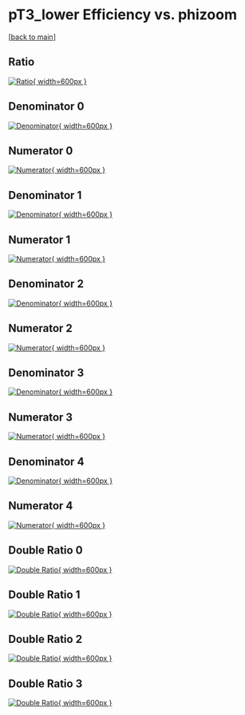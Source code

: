 # pT3_lower Efficiency vs. phizoom

[[back to main](./)]



## Ratio

[![Ratio](../mtv/var/pT3_lower_loweta_11_1_eff_phizoom.png){ width=600px }](../mtv/var/pT3_lower_loweta_11_1_eff_phizoom.pdf)

## Denominator 0

[![Denominator](../mtv/den/pT3_lower_loweta_11_1_eff_phizoom_den0.png){ width=600px }](../mtv/den/pT3_lower_loweta_11_1_eff_phizoom_den0.pdf)

## Numerator 0

[![Numerator](../mtv/num/pT3_lower_loweta_11_1_eff_phizoom_num0.png){ width=600px }](../mtv/num/pT3_lower_loweta_11_1_eff_phizoom_num0.pdf)

## Denominator 1

[![Denominator](../mtv/den/pT3_lower_loweta_11_1_eff_phizoom_den1.png){ width=600px }](../mtv/den/pT3_lower_loweta_11_1_eff_phizoom_den1.pdf)

## Numerator 1

[![Numerator](../mtv/num/pT3_lower_loweta_11_1_eff_phizoom_num1.png){ width=600px }](../mtv/num/pT3_lower_loweta_11_1_eff_phizoom_num1.pdf)

## Denominator 2

[![Denominator](../mtv/den/pT3_lower_loweta_11_1_eff_phizoom_den2.png){ width=600px }](../mtv/den/pT3_lower_loweta_11_1_eff_phizoom_den2.pdf)

## Numerator 2

[![Numerator](../mtv/num/pT3_lower_loweta_11_1_eff_phizoom_num2.png){ width=600px }](../mtv/num/pT3_lower_loweta_11_1_eff_phizoom_num2.pdf)

## Denominator 3

[![Denominator](../mtv/den/pT3_lower_loweta_11_1_eff_phizoom_den3.png){ width=600px }](../mtv/den/pT3_lower_loweta_11_1_eff_phizoom_den3.pdf)

## Numerator 3

[![Numerator](../mtv/num/pT3_lower_loweta_11_1_eff_phizoom_num3.png){ width=600px }](../mtv/num/pT3_lower_loweta_11_1_eff_phizoom_num3.pdf)

## Denominator 4

[![Denominator](../mtv/den/pT3_lower_loweta_11_1_eff_phizoom_den4.png){ width=600px }](../mtv/den/pT3_lower_loweta_11_1_eff_phizoom_den4.pdf)

## Numerator 4

[![Numerator](../mtv/num/pT3_lower_loweta_11_1_eff_phizoom_num4.png){ width=600px }](../mtv/num/pT3_lower_loweta_11_1_eff_phizoom_num4.pdf)

## Double Ratio 0

[![Double Ratio](../mtv/ratio/pT3_lower_loweta_11_1_eff_phizoom_ratio0.png){ width=600px }](../mtv/ratio/pT3_lower_loweta_11_1_eff_phizoom_ratio0.pdf)

## Double Ratio 1

[![Double Ratio](../mtv/ratio/pT3_lower_loweta_11_1_eff_phizoom_ratio1.png){ width=600px }](../mtv/ratio/pT3_lower_loweta_11_1_eff_phizoom_ratio1.pdf)

## Double Ratio 2

[![Double Ratio](../mtv/ratio/pT3_lower_loweta_11_1_eff_phizoom_ratio2.png){ width=600px }](../mtv/ratio/pT3_lower_loweta_11_1_eff_phizoom_ratio2.pdf)

## Double Ratio 3

[![Double Ratio](../mtv/ratio/pT3_lower_loweta_11_1_eff_phizoom_ratio3.png){ width=600px }](../mtv/ratio/pT3_lower_loweta_11_1_eff_phizoom_ratio3.pdf)

